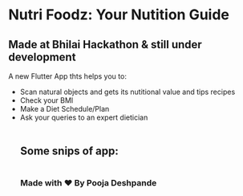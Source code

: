 # Nutri Foodz: Your Nutition Guide 

## Made at Bhilai Hackathon & still under development

A new Flutter App thts helps you to:
<ul>
  <li>Scan natural objects and gets its nutitional value and tips recipes</li>
  <li>Check your BMI</li>
  <li>Make a Diet Schedule/Plan</li>
  <li>Ask your queries to an expert dietician</li>
</ui>
  <br/>
  
  
## Some snips of app:
  
  <img src="">
  
  

### Made with ❤ By Pooja Deshpande
